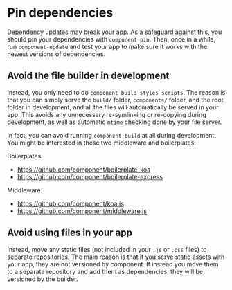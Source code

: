 
# Pin dependencies

Dependency updates may break your app. As a safeguard against this, you should pin your dependencies with `component pin`. Then, once in a while, run `component-update` and test your app to make sure it works with the newest versions of dependencies.

## Avoid the file builder in development

Instead, you only need to do `component build styles scripts`.
The reason is that you can simply serve the `build/` folder, `components/` folder, and the root folder in development,
and all the files will automatically be served in your app.
This avoids any unnecessary re-symlinking or re-copying during development,
as well as automatic `mtime` checking done by your file server.

In fact, you can avoid running `component build` at all during development. You might be interested in these two middleware and boilerplates:

Boilerplates:

- https://github.com/component/boilerplate-koa
- https://github.com/component/boilerplate-express

Middleware:

- https://github.com/component/koa.js
- https://github.com/component/middleware.js

## Avoid using files in your app

Instead, move any static files (not included in your `.js` or `.css` files) to separate repositories.
The main reason is that if you serve static assets with your app,
they are not versioned by component.
If instead you move them to a separate repository and add them as dependencies,
they will be versioned by the builder.
